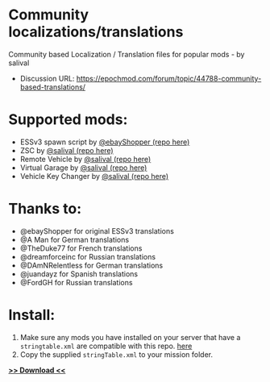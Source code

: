 # Community localizations/translations
Community based Localization / Translation files for popular mods - by salival

* Discussion URL: https://epochmod.com/forum/topic/44788-community-based-translations/

# Supported mods:

* ESSv3 spawn script by [@ebayShopper (repo here)](https://github.com/ebayShopper/ESSV3)
* ZSC by [@salival (repo here)](https://github.com/oiad/ZSC)
* Remote Vehicle by [@salival (repo here)](https://github.com/oiad/remoteVehicle)
* Virtual Garage by [@salival (repo here)](https://github.com/oiad/virtualGarage)
* Vehicle Key Changer by [@salival (repo here)](https://github.com/oiad/vkc)

# Thanks to:

* @ebayShopper for original ESSv3 translations
* @A Man for German translations
* @TheDuke77 for French translations
* @dreamforceinc for Russian translations
* @DAmNRelentless for German translations
* @juandayz for Spanish translations
* @FordGH for Russian translations

# Install:

1. Make sure any mods you have installed on your server that have a <code>stringtable.xml</code> are compatible with this repo. [here](https://github.com/oiad/communityLocalizations/#supported-mods)
1. Copy the supplied <code>stringTable.xml</code> to your mission folder.

**[>> Download <<](https://github.com/oiad/communityLocalizations/archive/master.zip)**